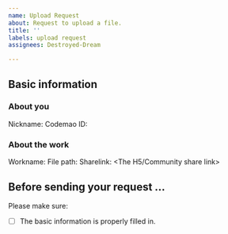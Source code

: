 ```yaml
---
name: Upload Request
about: Request to upload a file.
title: ''
labels: upload request
assignees: Destroyed-Dream

---
```


## Basic information

### About you

Nickname: <Your nickname>
Codemao ID: <Your Codemao ID>

### About the work

Workname: <The workname>
File path: <The path to the file>
Sharelink: <The H5/Community share link>

## Before sending your request ...

Please make sure:

- [ ] The basic information is properly filled in.

